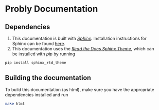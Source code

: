 # Probly Documentation

## Dependencies

1. This documentation is built with [*Sphinx*](http://www.sphinx-doc.org/en/master/). Installation instructions for Sphinx can be found [here](http://www.sphinx-doc.org/en/master/usage/installation.html).
2. This documentation uses the [*Read the Docs Sphinx Theme*](https://github.com/readthedocs/sphinx_rtd_theme), which can be installed with *pip* by running
```bash
pip install sphinx_rtd_theme
```

## Building the documentation

To build this documentation (as html), make sure you have the appropriate dependencies installed and run

```bash
make html
```

